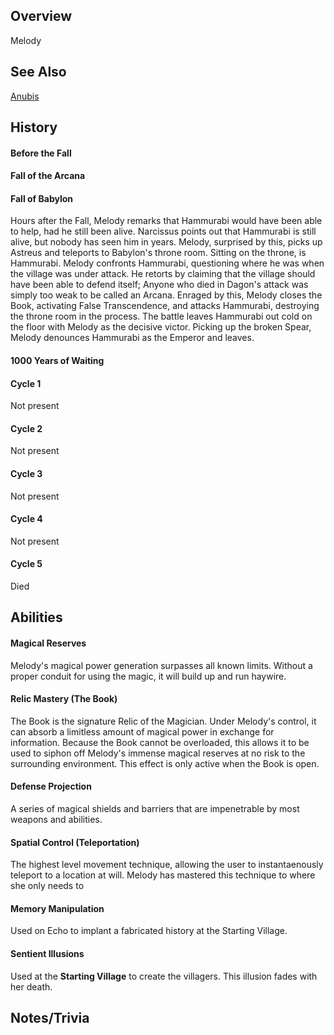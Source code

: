 ## Overview
Melody

## See Also
[Anubis](../characters/anubis)

## History
#### Before the Fall
#### Fall of the Arcana
#### Fall of Babylon
Hours after the Fall, Melody remarks that Hammurabi would have been able to help, had he still been alive. Narcissus points out that Hammurabi is still alive, but nobody has seen him in years. Melody, surprised by this, picks up Astreus and teleports to Babylon's throne room. Sitting on the throne, is Hammurabi. Melody confronts Hammurabi, questioning where he was when the village was under attack. He retorts by claiming that the village should have been able to defend itself; Anyone who died in Dagon's attack was simply too weak to be called an Arcana. Enraged by this, Melody closes the Book, activating False Transcendence, and attacks Hammurabi, destroying the throne room in the process. The battle leaves Hammurabi out cold on the floor with Melody as the decisive victor. Picking up the broken Spear, Melody denounces Hammurabi as the Emperor and leaves.  

#### 1000 Years of Waiting

#### Cycle 1
Not present
#### Cycle 2
Not present
#### Cycle 3
Not present
#### Cycle 4
Not present
#### Cycle 5
Died

## Abilities
#### Magical Reserves
Melody's magical power generation surpasses all known limits. Without a proper conduit for using the magic, it will build up and run haywire. 

#### Relic Mastery (The Book)
The Book is the signature Relic of the Magician. Under Melody's control, it can absorb a limitless amount of magical power in exchange for information. Because the Book cannot be overloaded, this allows it to be used to siphon off Melody's immense magical reserves at no risk to the surrounding environment. This effect is only active when the Book is open. 

#### Defense Projection
A series of magical shields and barriers that are impenetrable by most weapons and abilities. 

#### Spatial Control (Teleportation)
The highest level movement technique, allowing the user to instantaenously teleport to a location at will. Melody has mastered this technique to where she only needs to  

#### Memory Manipulation
Used on Echo to implant a fabricated history at the Starting Village.

#### Sentient Illusions
Used at the **Starting Village** to create the villagers. This illusion fades with her death. 


## Notes/Trivia
